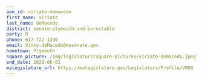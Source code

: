```yaml
---
aom_id: viriato-demacedo
first_name: Viriato
last_name: deMacedo
district: senate-plymouth-and-barnstable
party: R
phone: 617-722-1330
email: Vinny.deMacedo@masenate.gov
hometown: Plymouth
square_picture: /img/legislators/square-pictures/viriato-demacedo.jpeg
end_date: 2020-06-01
malegislature_url: https://malegislature.gov/Legislators/Profile/VMD0
---
```

